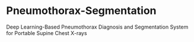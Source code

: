 # Pneumothorax-Segmentation
Deep Learning-Based Pneumothorax Diagnosis and Segmentation System for Portable Supine Chest X-rays
